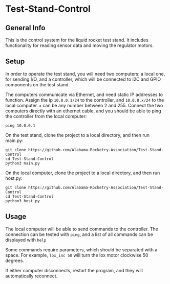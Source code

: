 # Test-Stand-Control

## General Info
This is the control system for the liquid rocket test stand. It includes functionality for reading sensor data and moving the regulator motors.

## Setup
In order to operate the test stand, you will need two computers: a local one, for sending I/O, and a controller, which will be connected to I2C and GPIO components on the test stand.

The computers communicate via Ethernet, and need static IP addresses to function. Assign the ip `10.0.0.1/24` to the controller, and `10.0.0.x/24` to the local computer. `x` can be any number between 2 and 255. Connect the two computers directly with an ethernet cable, and you should be able to ping the controller from the local computer:

```
ping 10.0.0.1
```

On the test stand, clone the project to a local directory, and then run main.py:
```
git clone https://github.com/Alabama-Rocketry-Association/Test-Stand-Control
cd Test-Stand-Control
python3 main.py
```
On the local computer, clone the project to a local directory, and then run host.py:
```
git clone https://github.com/Alabama-Rocketry-Association/Test-Stand-Control
cd Test-Stand-Control
python3 host.py
```

## Usage
The local computer will be able to send commands to the controller. The connection can be tested with `ping`, and a list of all commands can be displayed with `help`

Some commands require parameters, which should be separated with a space. For example, `lox_inc 50` will turn the lox motor clockwise 50 degrees.

If either computer disconnects, restart the program, and they will automatically reconnect.